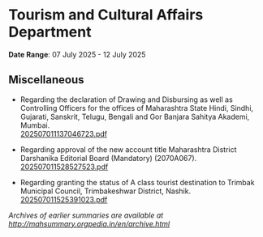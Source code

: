 # Tourism and Cultural Affairs Department

**Date Range**: 07 July 2025 - 12 July 2025


## Miscellaneous
- Regarding the declaration of Drawing and Disbursing as well as Controlling Officers for the offices of Maharashtra State Hindi, Sindhi, Gujarati, Sanskrit, Telugu, Bengali and Gor Banjara Sahitya Akademi, Mumbai.\
  [202507011137046723.pdf](https://gr.maharashtra.gov.in/Site/Upload/Government%20Resolutions/English/202507011137046723.pdf)

- Regarding approval of the new account title Maharashtra District Darshanika Editorial Board (Mandatory) (2070A067).\
  [202507011528527523.pdf](https://gr.maharashtra.gov.in/Site/Upload/Government%20Resolutions/English/202507011528527523.pdf)

- Regarding granting the status of A class tourist destination to Trimbak Municipal Council, Trimbakeshwar District, Nashik.\
  [202507011525391023.pdf](https://gr.maharashtra.gov.in/Site/Upload/Government%20Resolutions/English/202507011525391023.pdf)


*Archives of earlier summaries are available at http://mahsummary.orgpedia.in/en/archive.html*